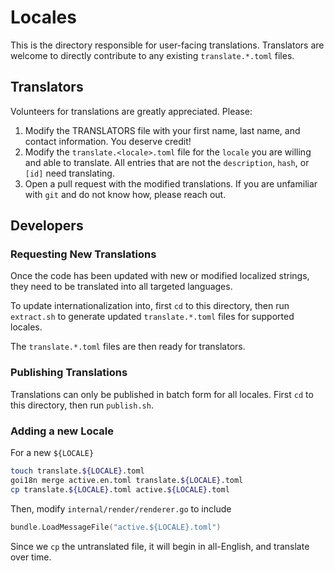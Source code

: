 # Locales

This is the directory responsible for user-facing translations. Translators are
welcome to directly contribute to any existing `translate.*.toml` files.

## Translators

Volunteers for translations are greatly appreciated. Please:

1) Modify the TRANSLATORS file with your first name, last name, and contact
information. You deserve credit!
2) Modify the `translate.<locale>.toml` file for the `locale` you are willing
and able to translate. All entries that are not the `description`, `hash`, or
`[id]` need translating.
3) Open a pull request with the modified translations. If you are unfamiliar
with `git` and do not know how, please reach out.

## Developers

### Requesting New Translations

Once the code has been updated with new or modified localized strings, they need
to be translated into all targeted languages.

To update internationalization into, first `cd` to this directory, then run
`extract.sh` to generate updated `translate.*.toml` files for supported locales.

The `translate.*.toml` files are then ready for translators.

### Publishing Translations

Translations can only be published in batch form for all locales. First `cd` to
this directory, then run `publish.sh`.

### Adding a new Locale

For a new `${LOCALE}`

```bash
touch translate.${LOCALE}.toml
goi18n merge active.en.toml translate.${LOCALE}.toml
cp translate.${LOCALE}.toml active.${LOCALE}.toml
```

Then, modify `internal/render/renderer.go` to include

```go
bundle.LoadMessageFile("active.${LOCALE}.toml")
```

Since we `cp` the untranslated file, it will begin in all-English, and translate
over time.
